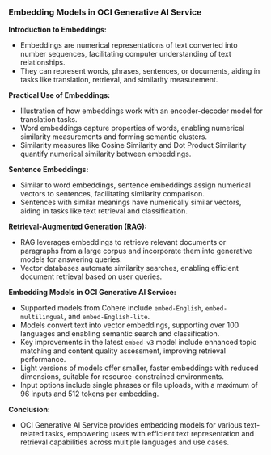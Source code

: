 ### Embedding Models in OCI Generative AI Service

**Introduction to Embeddings:**
- Embeddings are numerical representations of text converted into number sequences, facilitating computer understanding of text relationships.
- They can represent words, phrases, sentences, or documents, aiding in tasks like translation, retrieval, and similarity measurement.

**Practical Use of Embeddings:**
- Illustration of how embeddings work with an encoder-decoder model for translation tasks.
- Word embeddings capture properties of words, enabling numerical similarity measurements and forming semantic clusters.
- Similarity measures like Cosine Similarity and Dot Product Similarity quantify numerical similarity between embeddings.

**Sentence Embeddings:**
- Similar to word embeddings, sentence embeddings assign numerical vectors to sentences, facilitating similarity comparison.
- Sentences with similar meanings have numerically similar vectors, aiding in tasks like text retrieval and classification.

**Retrieval-Augmented Generation (RAG):**
- RAG leverages embeddings to retrieve relevant documents or paragraphs from a large corpus and incorporate them into generative models for answering queries.
- Vector databases automate similarity searches, enabling efficient document retrieval based on user queries.



**Embedding Models in OCI Generative AI Service:**
- Supported models from Cohere include `embed-English`, `embed-multilingual`, and `embed-English-lite`.
- Models convert text into vector embeddings, supporting over 100 languages and enabling semantic search and classification.
- Key improvements in the latest `embed-v3` model include enhanced topic matching and content quality assessment, improving retrieval performance.
- Light versions of models offer smaller, faster embeddings with reduced dimensions, suitable for resource-constrained environments.
- Input options include single phrases or file uploads, with a maximum of 96 inputs and 512 tokens per embedding.

**Conclusion:**
- OCI Generative AI Service provides embedding models for various text-related tasks, empowering users with efficient text representation and retrieval capabilities across multiple languages and use cases.
